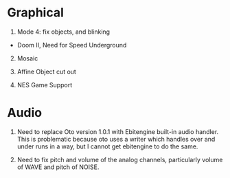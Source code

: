 # Graphical

1. Mode 4: fix objects, and blinking
- Doom II, Need for Speed Underground

2. Mosaic

3. Affine Object cut out

4. NES Game Support

# Audio

1. Need to replace Oto version 1.0.1 with Ebitengine built-in audio handler.
This is problematic because oto uses a writer which handles over and under runs
in a way, but I cannot get ebitengine to do the same.

2. Need to fix pitch and volume of the analog channels, particularly volume of
WAVE and pitch of NOISE.
